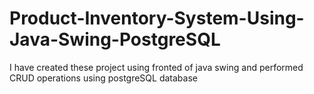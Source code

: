 # Product-Inventory-System-Using-Java-Swing-PostgreSQL
I have created these project using fronted of java swing and performed CRUD operations using postgreSQL database
